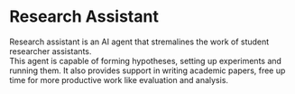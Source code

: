# Research Assistant

Research assistant is an AI agent that stremalines the work of student researcher assistants. \
This agent is capable of forming hypotheses, setting up experiments and running them. It also provides support in writing academic papers, free up time for more productive work like evaluation and analysis.
